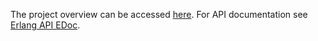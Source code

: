 The project overview can be accessed [here](clojure-like-erlang-agents/blob/master/doc/overviewi-summary.html).
For API documentation see [Erlang API EDoc](clojure-like-erlang-agents/blob/master/doc/index.html).
 
